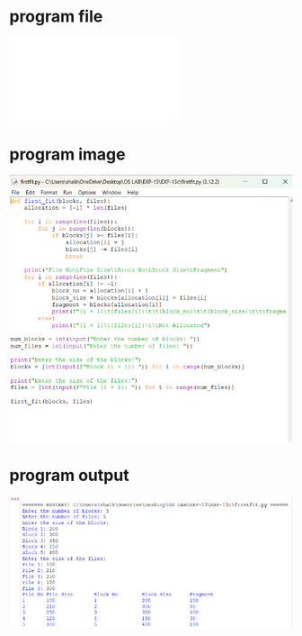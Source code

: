 # program file 
![program file](firstfit.py) 

# program image 
![program image](firstfit_program.png)

# program output 
![program output](firstfit_output.png)
